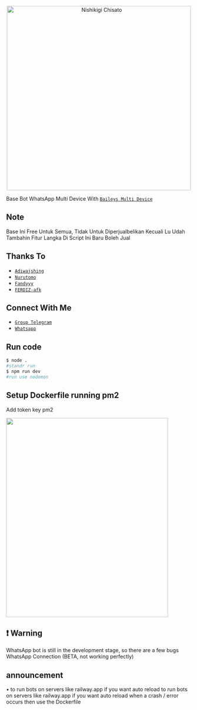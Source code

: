 <p align="center">
<img src="https://telegra.ph/file/6f27e2e228de0ef0033b0.jpg" alt="Nishikigi Chisato" width="500"/>

Base Bot WhatsApp Multi Device With [`Baileys Multi Device`](https://github.com/adiwajshing)

## Note
Base Ini Free Untuk Semua, Tidak Untuk Diperjualbelikan Kecuali Lu Udah Tambahin Fitur Langka Di Script Ini Baru Boleh Jual

## Thanks To
* [`Adiwajshing`](https://github.com/adiwajshing)
* [`Nurutomo`](https://github.com/Nurutomo)
* [`Fandyyy`](https://github.com/FBOTZ-YT)
* [`FERDIZ-afk`](https://github.com/FERDIZ-afk)

## Connect With Me
* [`Group Telegram`](https://t.me/chisatokeygen)
* [`Whatsapp`](https://wa.me/6285808936396)

## Run code
```bash
$ node .
#standr run
$ npm run dev
#run use nodemon
```

## Setup Dockerfile running pm2
 Add token key pm2

<img src="https://github.com/NzrlAfndi/Ichigo-Kurosaki/blob/master/sampah/IMG_20220911_202949.jpg" width="440" height="540"/>
 

## ❗ Warning
WhatsApp bot is still in the development stage, so there are a few bugs
WhatsApp Connection (BETA, not working perfectly)
## announcement 
• to run bots on servers like railway.app if you want auto reload
to run bots on servers like railway.app if you want auto reload
  when a crash / error occurs then use the Dockerfile

